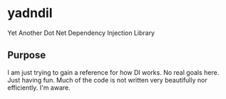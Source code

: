 # yadndil
Yet Another Dot Net Dependency Injection Library

## Purpose
I am just trying to gain a reference for how DI works. No real goals here. Just having fun. Much of the code is not written very beautifully nor efficiently. I'm aware.
